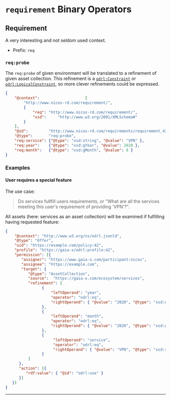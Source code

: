 # `requirement` Binary Operators

## Requirement

A very interesting and not seldom used context.

- Prefix: `req`


### `req:probe`

The `req:probe` of given environment will be translated to a refinement of given
 asset collection. This refinement is a
 [`odrl:Constraint`](https://www.w3.org/TR/odrl-model/#constraint-class) or 
 [`odrl:LogicalConstraint`](https://www.w3.org/TR/odrl-model/#constraint-logical), so
 more clever refinements could be expressed. 

```json
{
    "@context":                    [
        "http://www.nicos-rd.com/requirement/",
        {
            "req": "http://www.nicos-rd.com/requirement/",
            "xsd":     "http://www.w3.org/2001/XMLSchema#"
        }
    ],
    "@id":         "http://www.nicos-rd.com/requirements/requirement_42",
    "@type":       "req:probe",
    "req:service": {"@type": "xsd:string", "@value": "VPN" },
    "req:year":    {"@type": "xsd:gYear", "@value": 2020 },
    "req:month":   {"@type": "xsd:gMonth", "@value": 8 }
}
```

### Examples

#### User requires a special feature

The use case:

> Do services fullfill users requirements, or
> "What are all the services meeting this user's requirement of providing 'VPN'?".
>

All assets (here: services as an asset collection) will be examined if fulfilling
 having requested feature: 

```json
{
    "@context": "http://www.w3.org/ns/odrl.jsonld",
    "@type": "Offer",
    "uid": "https://example.com/policy:42",
    "profile": "https://gaia-x/odrl:profile:42",
    "permission": [{
       "assigner": "https://www.gaia-x.com/participant:nicos",
       "assignee": "https://example.com",
       "target": {
          "@type": "AssetCollection",
          "source":  "https://gaia-x.com/ecosystem/services",
          "refinement": [
                {
                    "leftOperand": "year",
                    "operator": "odrl:eq",
                    "rightOperand": { "@value": "2020", "@type": "xsd:gYear" }
                },
                {
                    "leftOperand": "month",
                    "operator": "odrl:eq",
                    "rightOperand": { "@value": "2020", "@type": "xsd:gMonth" }
                },
                {
                     "leftOperand": "service",
                     "operator": "odrl:eq",
                     "rightOperand": { "@value": "VPN", "@type": "xsd:string" }
                }
          ]
      },
      "action": [{
         "rdf:value": { "@id": "odrl:use" }    
      }]
   }]
}
```

---

